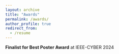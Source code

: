 ```yaml
---
layout: archive
title: "Awards"
permalink: /awards/
author_profile: true
redirect_from:
  - /resume
---
```


**Finalist for Best Poster Award** at IEEE-CYBER 2024
